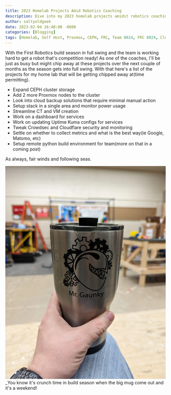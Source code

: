 ```yaml
---
title: 2023 Homelab Projects Amid Robotics Coaching
description: Dive into my 2023 homelab projects amidst robotics coaching. Learn about CEPH expansion, Proxmox nodes, and Python build setups.
author: saltyoldgeek
date: 2023-02-04 16:40:00 -0600
categories: [Blogging]
tags: [Homelab, Self Host, Proxmox, CEPH, FRC, Team 8024, FRC 8024, Cloud Backup, Power Monitoring, VM Creation, Dashboard, Uptime Kuma, Crowdsec, Cloudflare, Metrics Collection, Google Analytics, Matomo, Python Build Environment, First Robotics Competition]
---
```


With the First Robotics build season in full swing and the team is working hard to get a robot that's competition ready! As one of the coaches, I'll be just as busy but might chip away at these projects over the next couple of months as the season gets into full swing. With that here's a list of the projects for my home lab that will be getting chipped away at(time permitting).

- Expand CEPH cluster storage
- Add 2 more Proxmox nodes to the cluster
- Look into cloud backup solutions that require minimal manual action
- Setup stack in a single area and monitor power usage
- Streamline CT and VM creation
- Work on a dashboard for services
- Work on updating Uptime Kuma configs for services
- Tweak Crowdsec and Cloudflare security and monitoring
- Settle on whether to collect metrics and what is the best way(ie Google, Matomo, etc)
- Setup remote python build environment for team(more on that in a coming post)

As always, fair winds and following seas.

<img src="/assets/img/images/big_mug.webp" alt="Rebotics Mug" style="max-width: 100%; height: auto;" loading="lazy">
_You know it's crunch time in build season when the big mug come out and it's a weekend!
